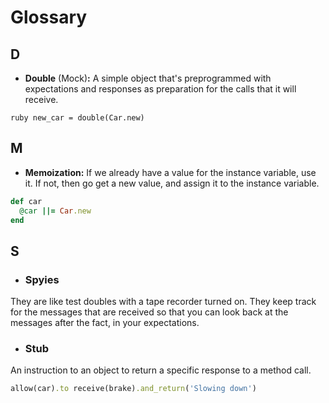 # Glossary

## D

* __Double__ (Mock)__:__ A simple object that's preprogrammed with expectations and responses as preparation for the calls that it will receive.
 
```
ruby new_car = double(Car.new)
```

## M

* __Memoization:__  If we already have a value for the instance variable, use it. If not, then go get a new value, and assign it to the instance variable.
  
```ruby
def car
  @car ||= Car.new
end
```

## S

* ### Spyies 
They are like test doubles with a tape recorder turned on. They keep track for the messages that are received so that you can look back at the messages after the fact, in your expectations.

* ### Stub
An instruction to an object to return a specific response to a method call.

```ruby
allow(car).to receive(brake).and_return('Slowing down')

```
